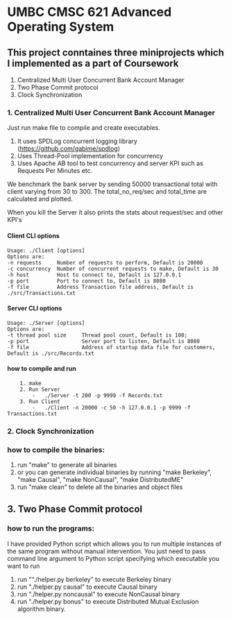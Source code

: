 # UMBC CMSC 621  Advanced Operating System 


## This project conntaines three miniprojects which I implemented as a part of Coursework

1. Centralized Multi User Concurrent Bank Account Manager
2. Two Phase Commit protocol 
3. Clock Synchronization 


### 1. Centralized Multi User Concurrent Bank Account Manager

Just run make file to compile and create executables.
1. It uses SPDLog concurrent logging library (https://github.com/gabime/spdlog)
2. Uses Thread-Pool implementation for concurrency
3. Uses Apache AB tool to test concurrency and server KPI such as Requests Per Minutes etc.

We benchmark the bank server by sending 50000 transactional total with client varying from 30 to 300.
The total_no_req/sec and total_time are calculated and plotted.

When you kill the Server it also prints the stats about request/sec and other KPI's


#### Client CLI options
```
Usage: ./Client [options]
Options are:
-n requests     Number of requests to perform, Default is 20000
-c concurrency  Number of concurrent requests to make, Default is 30
-h host  	    Host to connect to, Default is 127.0.0.1
-p port  	    Port to connect to, Default is 8080
-f file         Address Transaction file address, Default is ./src/Transactions.txt
```


#### Server CLI options
```
Usage: ./Server [options]
Options are:
-t thread pool size     Thread pool count, Default is 100;
-p port                 Server port to listen, Default is 8080
-f file                 Address of startup data file for customers, Default is ./src/Records.txt
```

#### how to compile and run
```
    1. make
    2. Run Server
        -   ./Server -t 200 -p 9999 -f Records.txt
    3. Run Client
        -   ./Client -n 20000 -c 50 -h 127.0.0.1 -p 9999 -f Transactions.txt
```
### 2. Clock Synchronization 

### how to compile the binaries:

1) run "make" to generate all binaries
2) or you can generate individual binaries by running "make Berkeley", "make Causal", "make NonCausal", "make DistributedME"
3) run "make clean" to delete all the binaries and object files


## 3. Two Phase Commit protocol 

### how to run the programs:

I have provided Python script which allows you to run multiple instances of the same program without manual intervention.
You just need to pass command line argument to Python script specifying which executable you want to run

1) run "“./helper.py berkeley" to execute Berkeley binary
2) run "./helper.py causal" to execute Causal binary
3) run "./helper.py noncausal" to execute NonCausal binary
4) run "./helper.py bonus" to execute Distributed Mutual Exclusion algorithm binary.


